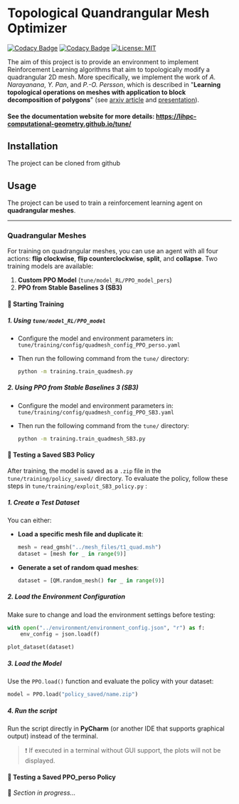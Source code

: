 # Topological Quandrangular Mesh Optimizer

[![Codacy Badge](https://app.codacy.com/project/badge/Grade/636e49252a1a4169b4db34b184522372)](https://app.codacy.com/gh/LIHPC-Computational-Geometry/tune/dashboard?utm_source=gh&utm_medium=referral&utm_content=&utm_campaign=Badge_grade)
[![Codacy Badge](https://app.codacy.com/project/badge/Coverage/636e49252a1a4169b4db34b184522372)](https://app.codacy.com/gh/LIHPC-Computational-Geometry/tune/dashboard?utm_source=gh&utm_medium=referral&utm_content=&utm_campaign=Badge_coverage)
[![License: MIT](https://img.shields.io/badge/License-MIT-yellow.svg)](https://opensource.org/licenses/MIT)

The aim of this project is to provide an environment to implement 
Reinforcement Learning algorithms that aim to topologically
modify a quadrangular 2D mesh. More specifically, we implement the work of 
*A. Narayanana*, *Y. Pan*, and *P.-O. Persson*, which is described 
in "**Learning topological operations on meshes with application to 
block decomposition of polygons**" (see [arxiv article](https://arxiv.org/pdf/2309.06484.pdf)
and [presentation](http://tetrahedronvii.cimne.com/slides/Persson.pdf)).

#### See the documentation website for more details: https://lihpc-computational-geometry.github.io/tune/

## Installation
The project can be cloned from github

## Usage 
The project can be used to train a reinforcement learning agent on **quadrangular meshes**.

---

### Quadrangular Meshes

For training on quadrangular meshes, you can use an agent with all four actions: **flip clockwise**, **flip counterclockwise**, **split**, and **collapse**. Two training models are available:

1. **Custom PPO Model** (`tune/model_RL/PPO_model_pers`)
2. **PPO from Stable Baselines 3 (SB3)**

#### 🚀 Starting Training

##### 1. Using `tune/model_RL/PPO_model`

- Configure the model and environment parameters in:  
  `tune/training/config/quadmesh_config_PPO_perso.yaml`

- Then run the following command from the `tune/` directory:
  ```bash
  python -m training.train_quadmesh.py
  ```
  
##### 2. Using PPO from Stable Baselines 3 (SB3)

- Configure the model and environment parameters in:  
  `tune/training/config/quadmesh_config_PPO_SB3.yaml`

- Then run the following command from the `tune/` directory:
  ```bash
  python -m training.train_quadmesh_SB3.py
  ```
  
#### 🧪 Testing a Saved SB3 Policy

After training, the model is saved as a `.zip` file in the `tune/training/policy_saved/` directory. To evaluate the policy, follow these steps in `tune/training/exploit_SB3_policy.py` :

##### 1. Create a Test Dataset

You can either:

- **Load a specific mesh file and duplicate it**:
  ```python
  mesh = read_gmsh("../mesh_files/t1_quad.msh")
  dataset = [mesh for _ in range(9)]
  ```

- **Generate a set of random quad meshes**:
  ```python
  dataset = [QM.random_mesh() for _ in range(9)]
  ```

##### 2. Load the Environment Configuration

Make sure to change and load the environment settings before testing:

```python
with open("../environment/environment_config.json", "r") as f:
    env_config = json.load(f)

plot_dataset(dataset)
```

##### 3. Load the Model

Use the `PPO.load()` function and evaluate the policy with your dataset:

```python
model = PPO.load("policy_saved/name.zip")
```

##### 4. Run the script

Run the script directly in **PyCharm** (or another IDE that supports graphical output) instead of the terminal.  
> ❗ If executed in a terminal without GUI support, the plots will not be displayed.


#### 🧪 Testing a Saved PPO_perso Policy

🚧 *Section in progress...*
